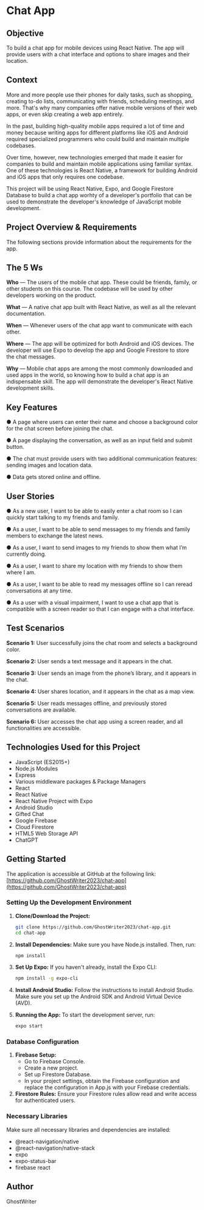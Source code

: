 # Chat App

## Objective
To build a chat app for mobile devices using React Native. The app will provide users with a chat interface and options to share images and their location.

## Context
More and more people use their phones for daily tasks, such as shopping, creating to-do lists, communicating with friends, scheduling meetings, and more. That's why many companies offer native mobile versions of their web apps, or even skip creating a web app entirely.

In the past, building high-quality mobile apps required a lot of time and money because writing apps for different platforms like iOS and Android required specialized programmers who could build and maintain multiple codebases.

Over time, however, new technologies emerged that made it easier for companies to build and maintain mobile applications using familiar syntax. One of these technologies is React Native, a framework for building Android and iOS apps that only requires one codebase.

This project will be using React Native, Expo, and Google Firestore Database to build a chat app worhty of a developer's portfolio that can be used to demonstrate the developer's knowledge of JavaScript mobile development.

## Project Overview & Requirements
The following sections provide information about the requirements for the app.

## The 5 Ws
**Who** — The users of the mobile chat app. These could be friends, family, or other students on this course. The codebase will be used by other developers working on the product.

**What** — A native chat app built with React Native, as well as all the relevant documentation.

**When** — Whenever users of the chat app want to communicate with each other.

**Where** — The app will be optimized for both Android and iOS devices. The developer will use Expo to develop the app and Google Firestore to store the chat messages.

**Why** — Mobile chat apps are among the most commonly downloaded and used apps in the world, so knowing how to build a chat app is an indispensable skill. The app will demonstrate the developer's React Native development skills.

## Key Features
● A page where users can enter their name and choose a background color for the chat screen before joining the chat.

● A page displaying the conversation, as well as an input field and submit button.

● The chat must provide users with two additional communication features: sending images and location data.

● Data gets stored online and offline.

## User Stories
● As a new user, I want to be able to easily enter a chat room so I can quickly start talking to my friends and family.

● As a user, I want to be able to send messages to my friends and family members to exchange the latest news.

● As a user, I want to send images to my friends to show them what I’m currently doing.

● As a user, I want to share my location with my friends to show them where I am.

● As a user, I want to be able to read my messages offline so I can reread conversations at any time.

● As a user with a visual impairment, I want to use a chat app that is compatible with a screen reader so that I can engage with a chat interface.

## Test Scenarios
**Scenario 1:** User successfully joins the chat room and selects a background color.

**Scenario 2:** User sends a text message and it appears in the chat.

**Scenario 3:** User sends an image from the phone’s library, and it appears in the chat.

**Scenario 4:** User shares location, and it appears in the chat as a map view.

**Scenario 5:** User reads messages offline, and previously stored conversations are available.

**Scenario 6:** User accesses the chat app using a screen reader, and all functionalities are accessible.

## Technologies Used for this Project
- JavaScript (ES2015+)
- Node.js Modules
- Express
- Various middleware packages & Package Managers
- React
- React Native
- React Native Project with Expo
- Android Studio
- Gifted Chat
- Google Firebase
- Cloud Firestore
- HTML5 Web Storage API
- ChatGPT

## Getting Started

The application is accessible at GitHub at the following link:
   [https://github.com/GhostWriter2023/chat-app](https://github.com/GhostWriter2023/chat-app)

### Setting Up the Development Environment

1. **Clone/Download the Project:**
   ```sh
   git clone https://github.com/GhostWriter2023/chat-app.git
   cd chat-app

2. **Install Dependencies:**
   Make sure you have Node.js installed. Then, run:
   ```sh
   npm install
3. **Set Up Expo:**
   If you haven't already, install the Expo CLI:
   ```sh
   npm install -g expo-cli

4. **Install Android Studio:**
   Follow the instructions to install Android Studio. Make sure you set up the Android SDK and Android Virtual Device (AVD).

5. **Running the App:**
   To start the development server, run:
   ```sh
   expo start
### Database Configuration
1. **Firebase Setup:**
   - Go to Firebase Console.
   - Create a new project.
   - Set up Firestore Database.
   - In your project settings, obtain the Firebase configuration and replace the configuration in App.js with your Firebase credentials.
2. **Firestore Rules:**
   Ensure your Firestore rules allow read and write access for authenticated users.

### Necessary Libraries
Make sure all necessary libraries and dependencies are installed:
   - @react-navigation/native
   - @react-navigation/native-stack
   - expo
   - expo-status-bar
   - firebase react

## Author
GhostWriter
